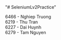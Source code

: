 "# SeleniumLv2Practice" 

6466 - Nghiep Truong  
6219 - Thu Tran  
6227 - Dai Huynh  
6279 - Tam Nguyen  
